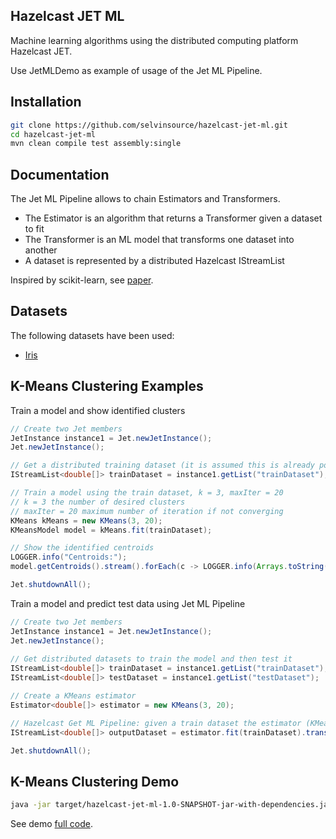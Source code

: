 ## Hazelcast JET ML

Machine learning algorithms using the distributed computing platform Hazelcast JET.

Use JetMLDemo as example of usage of the Jet ML Pipeline.

## Installation
```sh
git clone https://github.com/selvinsource/hazelcast-jet-ml.git
cd hazelcast-jet-ml
mvn clean compile test assembly:single
```

## Documentation
The Jet ML Pipeline allows to chain Estimators and Transformers.

* The Estimator is an algorithm that returns a Transformer given a dataset to fit
* The Transformer is an ML model that transforms one dataset into another
* A dataset is represented by a distributed Hazelcast IStreamList<T>

Inspired by scikit-learn, see [paper].

## Datasets
The following datasets have been used:
* [Iris]

## K-Means Clustering Examples
Train a model and show identified clusters 
```java
// Create two Jet members
JetInstance instance1 = Jet.newJetInstance();
Jet.newJetInstance();

// Get a distributed training dataset (it is assumed this is already populated, e.g. from a file)
IStreamList<double[]> trainDataset = instance1.getList("trainDataset"); 

// Train a model using the train dataset, k = 3, maxIter = 20
// k = 3 the number of desired clusters
// maxIter = 20 maximum number of iteration if not converging
KMeans kMeans = new KMeans(3, 20);
KMeansModel model = kMeans.fit(trainDataset);

// Show the identified centroids
LOGGER.info("Centroids:");
model.getCentroids().stream().forEach(c -> LOGGER.info(Arrays.toString(c)));

Jet.shutdownAll();
```

Train a model and predict test data using Jet ML Pipeline
```java
// Create two Jet members
JetInstance instance1 = Jet.newJetInstance();
Jet.newJetInstance();
 
// Get distributed datasets to train the model and then test it
IStreamList<double[]> trainDataset = instance1.getList("trainDataset"); 
IStreamList<double[]> testDataset = instance1.getList("testDataset"); 

// Create a KMeans estimator
Estimator<double[]> estimator = new KMeans(3, 20);

// Hazelcast Get ML Pipeline: given a train dataset the estimator (KMeans) returns a transformer (KMeanModel) which assigns clusters to test dataset instances
IStreamList<double[]> outputDataset = estimator.fit(trainDataset).transform(testDataset);

Jet.shutdownAll();
```

## K-Means Clustering Demo
```sh
java -jar target/hazelcast-jet-ml-1.0-SNAPSHOT-jar-with-dependencies.jar KMeans
```
See demo [full code].

[Iris]:https://github.com/selvinsource/hazelcast-jet-ml/blob/master/src/main/resources/datasets/iris.csv
[paper]:https://arxiv.org/abs/1309.0238
[full code]:https://github.com/selvinsource/hazelcast-jet-ml/blob/master/src/main/java/org/selvinsource/hazelcast_jet_ml/JetMLDemo.java